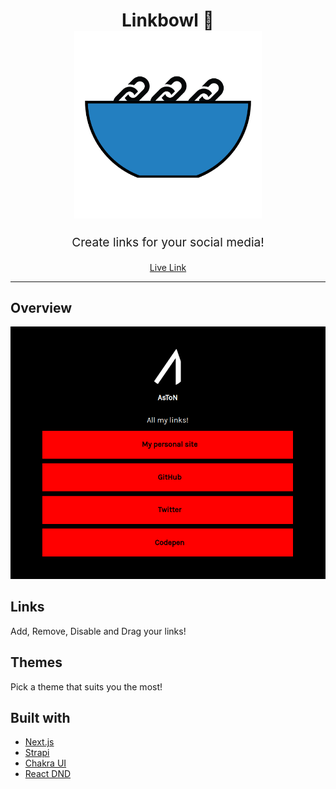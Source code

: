 <h1 align="center">
  Linkbowl 🥣
  <br>
  <img src="https://raw.githubusercontent.com/AsToNlele/linkbowl/master/frontend/public/logo.png" alt="linkbowl logo" title="linkbowl logo" width="300">
  <br>
</h1>
<p align="center" style="font-size: 1.2rem;">Create links for your social media!</p>
<p align="center"><a href="https://linkbowl.aston.dev">Live Link</a>
<hr>

## Overview

![example](example.png)

## Links

Add, Remove, Disable and Drag your links!

## Themes

Pick a theme that suits you the most!

## Built with

* [Next.js](https://nextjs.org/)
* [Strapi](https://strapi.io/)
* [Chakra UI](https://chakra-ui.com/)
* [React DND](https://github.com/react-dnd/react-dnd)